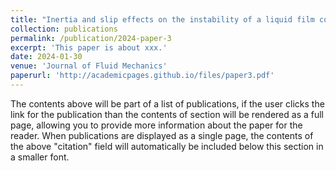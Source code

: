```yaml
---
title: "Inertia and slip effects on the instability of a liquid film coated on a fibre"
collection: publications
permalink: /publication/2024-paper-3
excerpt: 'This paper is about xxx.'
date: 2024-01-30
venue: 'Journal of Fluid Mechanics'
paperurl: 'http://academicpages.github.io/files/paper3.pdf'
---
```


The contents above will be part of a list of publications, if the user clicks the link for the publication than the contents of section will be rendered as a full page, allowing you to provide more information about the paper for the reader. When publications are displayed as a single page, the contents of the above "citation" field will automatically be included below this section in a smaller font.
